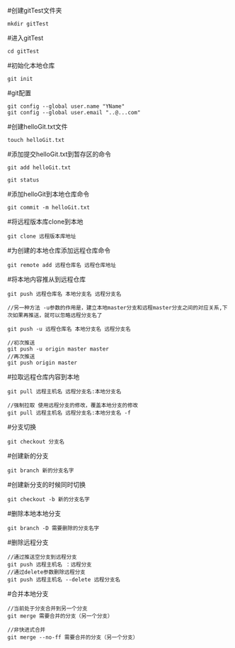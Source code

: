 #创建gitTest文件夹

```
mkdir gitTest
```

#进入gitTest

```
cd gitTest
```

#初始化本地仓库

```
git init
```

#git配置

```
git config --global user.name "YName"
git config --global user.email "..@...com"
```

\#创建helloGit.txt文件

```
touch helloGit.txt
```

#添加提交helloGit.txt到暂存区的命令

```
git add helloGit.txt

git status
```

#添加helloGit到本地仓库命令

```
git commit -m helloGit.txt
```

#将远程版本库clone到本地

```
git clone 远程版本库地址
```

#为创建的本地仓库添加远程仓库命令

```
git remote add 远程仓库名 远程仓库地址
```

#将本地内容推从到远程仓库

```
git push 远程仓库名 本地分支名 远程分支名

//另一种方法 -u参数的作用是，建立本地master分支和远程master分支之间的对应关系,下次如果再推送，就可以忽略远程分支名了

git push -u 远程仓库名 本地分支名 远程分支名
```

```
//初次推送
git push -u origin master master
//再次推送
git push origin master
```

#拉取远程仓库内容到本地

```
git pull 远程主机名 远程分支名:本地分支名

//强制拉取 使用远程分支的修改，覆盖本地分支的修改
git pull 远程主机名 远程分支名:本地分支名 -f
```

#分支切换

```
git checkout 分支名
```

#创建新的分支

```
git branch 新的分支名字
```

#创建新分支的时候同时切换

```
git checkout -b 新的分支名字
```

#删除本地本地分支

```
git branch -D 需要删除的分支名字
```

#删除远程分支

```
//通过推送空分支到远程分支
git push 远程主机名 ：远程分支
//通过delete参数删除远程分支
git push 远程主机名 --delete 远程分支名
```

#合并本地分支

```
//当前处于分支合并到另一个分支
git merge 需要合并的分支（另一个分支）

//非快进式合并
git merge --no-ff 需要合并的分支（另一个分支）
```

#